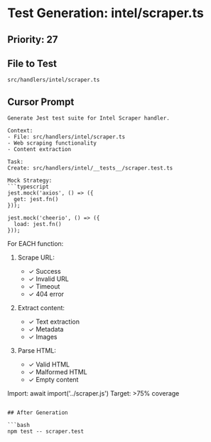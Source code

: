 # Test Generation: intel/scraper.ts

## Priority: 27

## File to Test
`src/handlers/intel/scraper.ts`

## Cursor Prompt

```
Generate Jest test suite for Intel Scraper handler.

Context:
- File: src/handlers/intel/scraper.ts
- Web scraping functionality
- Content extraction

Task:
Create: src/handlers/intel/__tests__/scraper.test.ts

Mock Strategy:
```typescript
jest.mock('axios', () => ({
  get: jest.fn()
}));

jest.mock('cheerio', () => ({
  load: jest.fn()
}));
```

For EACH function:
1. Scrape URL:
   - ✓ Success
   - ✓ Invalid URL
   - ✓ Timeout
   - ✓ 404 error

2. Extract content:
   - ✓ Text extraction
   - ✓ Metadata
   - ✓ Images

3. Parse HTML:
   - ✓ Valid HTML
   - ✓ Malformed HTML
   - ✓ Empty content

Import: await import('../scraper.js')
Target: >75% coverage
```

## After Generation

```bash
npm test -- scraper.test
```
